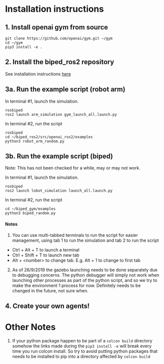 # Installation instructions
## 1. Install openai gym from source
```
git clone https://github.com/openai/gym.git ~/gym
cd ~/gym
pip3 install -e .
```

## 2. Install the biped_ros2 repository
See installation instructions [here](https://github.com/siw-engineering/biped_ros2)


## 3a. Run the example script (robot arm)
In terminal #1, launch the simulation. 
```
rosbiped
ros2 launch arm_simulation gym_launch_all.launch.py
```
In terminal #2, run the script
```
rosbiped
cd ~/biped_ros2/src/openai_ros2/examples
python3 robot_arm_random.py
```

## 3b. Run the example script (biped)
Note: This has not been checked for a while, may or may not work.

In terminal #1, launch the simulation. 
```
rosbiped
ros2 launch lobot_simulation launch_all.launch.py
```
In terminal #2, run the script
```
cd ~/biped_gym/examples
python3 biped_random.py
```


#### Notes
1. You can use multi-tabbed terminals to run the script for easier management, using tab 1 to run the simulation and tab 2 to run the script
  - Ctrl + Alt + T to launch a terminal
  - Ctrl + Shift + T to launch new tab
  - Alt + \<number\> to change tab. E.g. Alt + 1 to change to first tab
  
2. As of 26/9/2019 the gazebo launching needs to be done separately due to debugging concerns. 
The python debugger will simply not work when launching other processes as part of the python script, and so we try to make
the environment 1 process for now.
Definitely needs to be changed in the future, not sure when.

## 4. Create your own agents!

# Other Notes
1. If your python package happen to be part of a `colcon build` directory 
somehow the links made during the `pip3 install -e` will break every time you run colcon install.
So try to avoid putting python packages that needs to be installed to pip into a directory affected by `colcon build`
